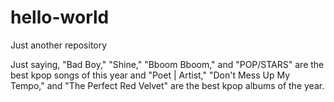 # hello-world
Just another repository

Just saying, "Bad Boy," "Shine," "Bboom Bboom," and "POP/STARS" are the best kpop songs of this year and "Poet | Artist," "Don't Mess Up My Tempo," and "The Perfect Red Velvet" are the best kpop albums of the year.
